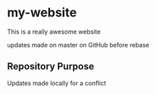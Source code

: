 # my-website

This is a really awesome website

updates made on master on GitHub before rebase

## Repository Purpose
Updates made locally for a conflict